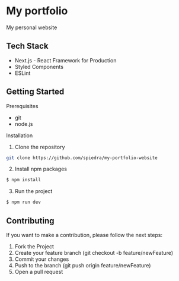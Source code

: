 # My portfolio
My personal website 

## Tech Stack
- Next.js - React Framework for Production
- Styled Components
- ESLint

## Getting Started

Prerequisites

- git
- node.js

Installation

1. Clone the repository

```bash
git clone https://github.com/spiedra/my-portfolio-website
```

2. Install npm packages

```bash
$ npm install
```

3. Run the project

```bash
$ npm run dev
```

## Contributing
If you want to make a contribution, please follow the next steps:

1. Fork the Project
2. Create your feature branch (git checkout -b feature/newFeature)
3. Commit your changes
4. Push to the branch (git push origin feature/newFeature)
5. Open a pull request
